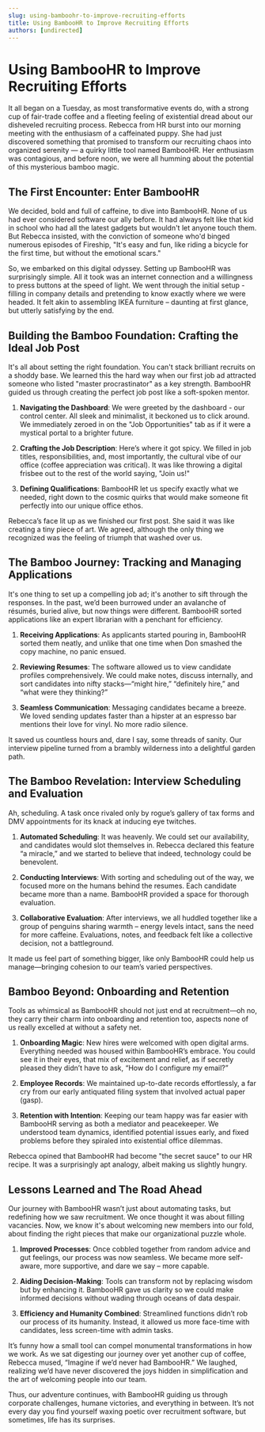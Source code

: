 ```yaml
---
slug: using-bamboohr-to-improve-recruiting-efforts
title: Using BambooHR to Improve Recruiting Efforts
authors: [undirected]
---
```



# Using BambooHR to Improve Recruiting Efforts

It all began on a Tuesday, as most transformative events do, with a strong cup of fair-trade coffee and a fleeting feeling of existential dread about our disheveled recruiting process. Rebecca from HR burst into our morning meeting with the enthusiasm of a caffeinated puppy. She had just discovered something that promised to transform our recruiting chaos into organized serenity — a quirky little tool named BambooHR. Her enthusiasm was contagious, and before noon, we were all humming about the potential of this mysterious bamboo magic.

## The First Encounter: Enter BambooHR

We decided, bold and full of caffeine, to dive into BambooHR. None of us had ever considered software our ally before. It had always felt like that kid in school who had all the latest gadgets but wouldn't let anyone touch them. But Rebecca insisted, with the conviction of someone who'd binged numerous episodes of Fireship, "It's easy and fun, like riding a bicycle for the first time, but without the emotional scars."

So, we embarked on this digital odyssey. Setting up BambooHR was surprisingly simple. All it took was an internet connection and a willingness to press buttons at the speed of light. We went through the initial setup - filling in company details and pretending to know exactly where we were headed. It felt akin to assembling IKEA furniture – daunting at first glance, but utterly satisfying by the end.

## Building the Bamboo Foundation: Crafting the Ideal Job Post

It's all about setting the right foundation. You can't stack brilliant recruits on a shoddy base. We learned this the hard way when our first job ad attracted someone who listed "master procrastinator" as a key strength. BambooHR guided us through creating the perfect job post like a soft-spoken mentor.

1. **Navigating the Dashboard**: We were greeted by the dashboard - our control center. All sleek and minimalist, it beckoned us to click around. We immediately zeroed in on the "Job Opportunities" tab as if it were a mystical portal to a brighter future.

2. **Crafting the Job Description**: Here’s where it got spicy. We filled in job titles, responsibilities, and, most importantly, the cultural vibe of our office (coffee appreciation was critical). It was like throwing a digital frisbee out to the rest of the world saying, "Join us!"

3. **Defining Qualifications**: BambooHR let us specify exactly what we needed, right down to the cosmic quirks that would make someone fit perfectly into our unique office ethos. 

Rebecca’s face lit up as we finished our first post. She said it was like creating a tiny piece of art. We agreed, although the only thing we recognized was the feeling of triumph that washed over us.

## The Bamboo Journey: Tracking and Managing Applications

It's one thing to set up a compelling job ad; it's another to sift through the responses. In the past, we’d been burrowed under an avalanche of résumés, buried alive, but now things were different. BambooHR sorted applications like an expert librarian with a penchant for efficiency.

1. **Receiving Applications**: As applicants started pouring in, BambooHR sorted them neatly, and unlike that one time when Don smashed the copy machine, no panic ensued. 

2. **Reviewing Resumes**: The software allowed us to view candidate profiles comprehensively. We could make notes, discuss internally, and sort candidates into nifty stacks—“might hire,” “definitely hire,” and “what were they thinking?”

3. **Seamless Communication**: Messaging candidates became a breeze. We loved sending updates faster than a hipster at an espresso bar mentions their love for vinyl. No more radio silence. 

It saved us countless hours and, dare I say, some threads of sanity. Our interview pipeline turned from a brambly wilderness into a delightful garden path.

## The Bamboo Revelation: Interview Scheduling and Evaluation

Ah, scheduling. A task once rivaled only by rogue’s gallery of tax forms and DMV appointments for its knack at inducing eye twitches.

1. **Automated Scheduling**: It was heavenly. We could set our availability, and candidates would slot themselves in. Rebecca declared this feature “a miracle,” and we started to believe that indeed, technology could be benevolent.

2. **Conducting Interviews**: With sorting and scheduling out of the way, we focused more on the humans behind the resumes. Each candidate became more than a name. BambooHR provided a space for thorough evaluation.

3. **Collaborative Evaluation**: After interviews, we all huddled together like a group of penguins sharing warmth – energy levels intact, sans the need for more caffeine. Evaluations, notes, and feedback felt like a collective decision, not a battleground.

It made us feel part of something bigger, like only BambooHR could help us manage—bringing cohesion to our team’s varied perspectives.

## Bamboo Beyond: Onboarding and Retention

Tools as whimsical as BambooHR should not just end at recruitment—oh no, they carry their charm into onboarding and retention too, aspects none of us really excelled at without a safety net.

1. **Onboarding Magic**: New hires were welcomed with open digital arms. Everything needed was housed within BambooHR’s embrace. You could see it in their eyes, that mix of excitement and relief, as if secretly pleased they didn’t have to ask, “How do I configure my email?”

2. **Employee Records**: We maintained up-to-date records effortlessly, a far cry from our early antiquated filing system that involved actual paper (gasp). 

3. **Retention with Intention**: Keeping our team happy was far easier with BambooHR serving as both a mediator and peacekeeper. We understood team dynamics, identified potential issues early, and fixed problems before they spiraled into existential office dilemmas.

Rebecca opined that BambooHR had become "the secret sauce" to our HR recipe. It was a surprisingly apt analogy, albeit making us slightly hungry.

## Lessons Learned and The Road Ahead

Our journey with BambooHR wasn’t just about automating tasks, but redefining how we saw recruitment. We once thought it was about filling vacancies. Now, we know it's about welcoming new members into our fold, about finding the right pieces that make our organizational puzzle whole.

1. **Improved Processes**: Once cobbled together from random advice and gut feelings, our process was now seamless. We became more self-aware, more supportive, and dare we say – more capable.

2. **Aiding Decision-Making**: Tools can transform not by replacing wisdom but by enhancing it. BambooHR gave us clarity so we could make informed decisions without wading through oceans of data despair.

3. **Efficiency and Humanity Combined**: Streamlined functions didn’t rob our process of its humanity. Instead, it allowed us more face-time with candidates, less screen-time with admin tasks.

It’s funny how a small tool can compel monumental transformations in how we work. As we sat digesting our journey over yet another cup of coffee, Rebecca mused, “Imagine if we’d never had BambooHR.” We laughed, realizing we’d have never discovered the joys hidden in simplification and the art of welcoming people into our team.

Thus, our adventure continues, with BambooHR guiding us through corporate challenges, humane victories, and everything in between. It’s not every day you find yourself waxing poetic over recruitment software, but sometimes, life has its surprises.